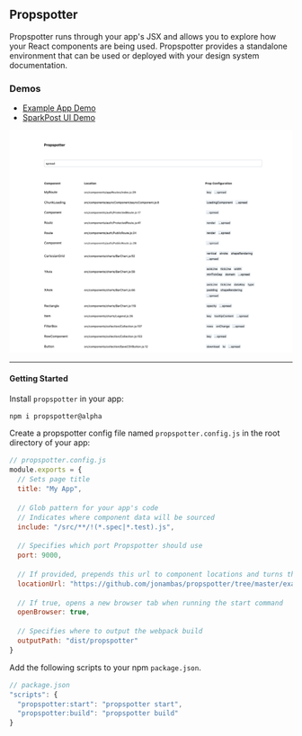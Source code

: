 ## Propspotter

Propspotter runs through your app's JSX and allows you to explore how your React components are being used. Propspotter provides a standalone environment that can be used or deployed with your design system documentation.


### Demos

- [Example App Demo](https://jonambas.github.io/propspotter/)
- [SparkPost UI Demo](https://propspotter-2web2ui.now.sh/)

![Displays component usage of your app through a table](demo.png)

---

#### Getting Started

Install `propspotter` in your app:
```bash
npm i propspotter@alpha
```

Create a propspotter config file named `propspotter.config.js` in the root directory of your app:
```js
// propspotter.config.js
module.exports = {
  // Sets page title
  title: "My App",

  // Glob pattern for your app's code
  // Indicates where component data will be sourced
  include: "/src/**/!(*.spec|*.test).js",

  // Specifies which port Propspotter should use
  port: 9000,

  // If provided, prepends this url to component locations and turns them into links
  locationUrl: "https://github.com/jonambas/propspotter/tree/master/example",

  // If true, opens a new browser tab when running the start command
  openBrowser: true,

  // Specifies where to output the webpack build
  outputPath: "dist/propspotter"
}
```

Add the following scripts to your npm `package.json`.
```js
// package.json
"scripts": {
  "propspotter:start": "propspotter start",
  "propspotter:build": "propspotter build"
}
```
